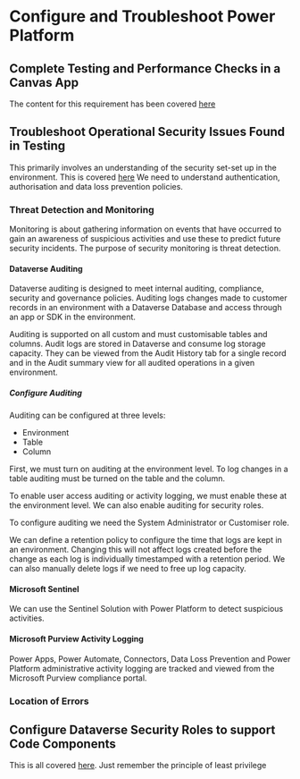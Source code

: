 # Configure and Troubleshoot Power Platform

## Complete Testing and Performance Checks in a Canvas App

The content for this requirement has been covered
[here](../5_implement_power_apps_improvements_10-15/2_optimise_and_troubleshoot_apps.md)

## Troubleshoot Operational Security Issues Found in Testing

This primarily involves an understanding of the security set-set up in the
environment. This is covered
[here](../3_create_a_technical_design_10-15/1_design_technical_architecture.md)
We need to understand authentication, authorisation and data loss prevention
policies.

### Threat Detection and Monitoring

Monitoring is about gathering information on events that have occurred to gain
an awareness of suspicious activities and use these to predict future security
incidents. The purpose of security monitoring is threat detection.

#### Dataverse Auditing

Dataverse auditing is designed to meet internal auditing, compliance, security
and governance policies. Auditing logs changes made to customer records in an
environment with a Dataverse Database and access through an app or SDK in the
environment.

Auditing is supported on all custom and must customisable tables and columns.
Audit logs are stored in Dataverse and consume log storage capacity. They can
be viewed from the Audit History tab for a single record and in the Audit
summary view for all audited operations in a given environment.

##### Configure Auditing

Auditing can be configured at three levels:

- Environment
- Table
- Column

First, we must turn on auditing at the environment level. To log changes in a
table auditing must be turned on the table and the column.

To enable user access auditing or activity logging, we must enable these at the
environment level. We can also enable auditing for security roles.

To configure auditing we need the System Administrator or Customiser role.

We can define a retention policy to configure the time that logs are kept in an
environment. Changing this will not affect logs created before the change as
each log is individually timestamped with a retention period. We can also
manually delete logs if we need to free up log capacity.

#### Microsoft Sentinel

We can use the Sentinel Solution with Power Platform to detect suspicious
activities.

#### Microsoft Purview Activity Logging

Power Apps, Power Automate, Connectors, Data Loss Prevention and Power Platform
administrative activity logging are tracked and viewed from the Microsoft
Purview compliance portal.

### Location of Errors

## Configure Dataverse Security Roles to support Code Components

This is all covered
[here](../3_create_a_technical_design_10-15/1_design_technical_architecture.md).
Just remember the principle of least privilege
